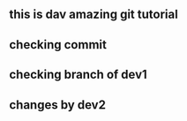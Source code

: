 ## this is dav amazing git tutorial
## checking commit
## checking branch of dev1
## changes by dev2
